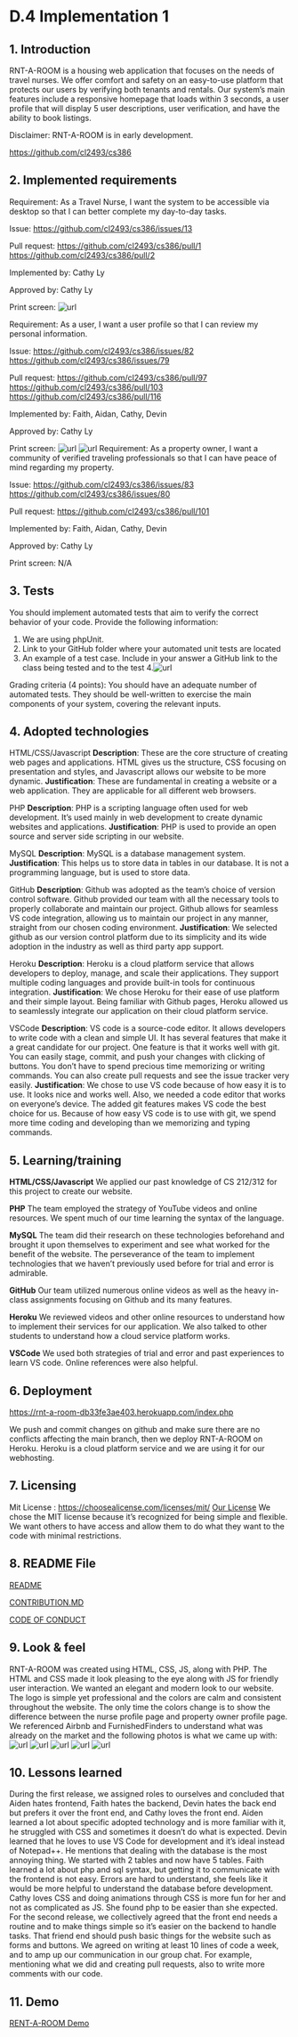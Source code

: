 # D.4 Implementation 1

## 1. Introduction

RNT-A-ROOM is a housing web application that focuses on the needs of travel nurses. We offer comfort and safety on an easy-to-use platform that protects our users by verifying both tenants and rentals. Our system’s main features include a responsive homepage that loads within 3 seconds, a user profile that will display 5 user descriptions, user verification, and have the ability to book listings. 

Disclaimer: RNT-A-ROOM is in early development.

https://github.com/cl2493/cs386

## 2. Implemented requirements

Requirement: As a Travel Nurse, I want the system to be accessible via desktop so that I can better complete my day-to-day tasks.

Issue:
https://github.com/cl2493/cs386/issues/13

Pull request:
https://github.com/cl2493/cs386/pull/1
https://github.com/cl2493/cs386/pull/2


Implemented by: Cathy Ly

Approved by: Cathy Ly

Print screen: 
![url](https://github.com/cl2493/cs386/blob/a8e872dec36b748953a8a76e19b1852ca1a7e2db/assets/desktop.png)

Requirement: As a user, I want a user profile so that I can review my personal information.

Issue:
https://github.com/cl2493/cs386/issues/82
https://github.com/cl2493/cs386/issues/79


Pull request:
https://github.com/cl2493/cs386/pull/97
https://github.com/cl2493/cs386/pull/103
https://github.com/cl2493/cs386/pull/116


Implemented by: Faith, Aidan, Cathy, Devin

Approved by: Cathy Ly

Print screen: 
![url](https://github.com/cl2493/cs386/blob/90446f1638e98e549e49fd5f8b5cb6f5e22a1539/assets/nurse-profile.png)
![url](https://github.com/cl2493/cs386/blob/ceac6939dff5c74103dc09f64a146e54484c30a5/assets/property-owner.png)
Requirement: As a property owner, I want a community of verified traveling professionals so that I can have peace of mind regarding my property.


Issue:
https://github.com/cl2493/cs386/issues/83
https://github.com/cl2493/cs386/issues/80


Pull request:
https://github.com/cl2493/cs386/pull/101


Implemented by: Faith, Aidan, Cathy, Devin

Approved by: Cathy Ly

Print screen: N/A


## 3. Tests
You should implement automated tests that aim to verify the correct behavior of your code. Provide the following information:

1. We are using phpUnit.
2. Link to your GitHub folder where your automated unit tests are located
3. An example of a test case. Include in your answer a GitHub link to the class being tested and to the test
4.![url](https://github.com/cl2493/cs386/blob/ceac6939dff5c74103dc09f64a146e54484c30a5/assets/phpunit.png)

Grading criteria (4 points): You should have an adequate number of automated tests. They should be well-written to exercise the main components of your system, covering the relevant inputs.

## 4. Adopted technologies
HTML/CSS/Javascript
**Description**:
These are the core structure of creating web pages and applications. HTML gives us the structure, CSS focusing on presentation and styles, and Javascript allows our website to be more dynamic.
**Justification**: 
These are fundamental in creating a website or a web application. They are applicable for all different web browsers.

PHP
**Description**: PHP is a scripting language often used for web development. It’s used mainly in web development to create dynamic websites and applications.
**Justification**: PHP is used to provide an open source and server side scripting in our website.

MySQL
**Description**: MySQL is a database management system. 
**Justification**: This helps us to store data in tables in our database. It is not a programming language, but is used to store data.

GitHub
**Description**:
Github was adopted as the team’s choice of version control software. Github provided our team with all the necessary tools to properly collaborate and maintain our project. Github allows for seamless VS code integration, allowing us to maintain our project in any manner, straight from our chosen coding environment.
**Justification**:
We selected github as our version control platform due to its simplicity and its wide adoption in the industry as well as third party app support. 

Heroku
**Description**:
Heroku is a cloud platform service that allows developers to deploy, manage, and scale their applications. They support multiple coding languages and provide built-in tools for continuous integration.
**Justification**:
We chose Heroku for their ease of use platform and their simple layout. Being familiar with Github pages, Heroku allowed us to seamlessly integrate our application on their cloud platform service.

VSCode
**Description**: VS code is a source-code editor. It allows developers to write code with a clean and simple UI. It has several features that make it a great candidate for our project. One feature is that it works well with git. You can easily stage, commit, and push your changes with clicking of buttons. You don’t have to spend precious time memorizing or writing commands. You can also create pull requests and see the issue tracker very easily.
**Justification**: We chose to use VS code because of how easy it is to use. It looks nice and works well. Also, we needed a code editor that works on everyone’s device. The added git features makes VS code the best choice for us. Because of how easy VS code is to use with git, we spend more time coding and developing than we memorizing and typing commands.

## 5. Learning/training
**HTML/CSS/Javascript**
  We applied our past knowledge of CS 212/312 for this project to create our website.

**PHP**
The team employed the strategy of YouTube videos and online resources. We spent much of our time learning the syntax of the language.

**MySQL**
The team did their research on these technologies beforehand and brought it upon themselves to experiment and see what worked for the benefit of the website. The perseverance of the team to implement technologies that we haven’t previously used before for trial and error is admirable.

**GitHub**
Our team utilized numerous online videos as well as the heavy in-class assignments focusing on Github and its many features.

**Heroku**
We reviewed videos and other online resources to understand how to implement their services for our application. We also talked to other students to understand how a cloud service platform works.

**VSCode**
We used both strategies of trial and error and past experiences to learn VS code. Online references were also helpful.

## 6. Deployment
https://rnt-a-room-db33fe3ae403.herokuapp.com/index.php

We push and commit changes on github and make sure there are no conflicts affecting the main branch, then we deploy RNT-A-ROOM on Heroku. Heroku is a cloud platform service and we are using it for our webhosting.

## 7. Licensing
Mit License : https://choosealicense.com/licenses/mit/
[Our License](https://github.com/cl2493/cs386/blob/main/LICENSE)
We chose the MIT license because it’s recognized for being simple and flexible. We want others to have access and allow them to do what they want to the code with minimal restrictions.

## 8. README File
[README](https://github.com/cl2493/cs386/blob/main/README.md)

[CONTRIBUTION.MD](https://github.com/cl2493/cs386/blob/main/CONTRIBUTING.md)

[CODE OF CONDUCT](https://github.com/cl2493/cs386/blob/main/CODE_OF_CONDUCT.md)
## 9. Look & feel
RNT-A-ROOM was created using HTML, CSS, JS, along with PHP. The HTML and CSS made it look pleasing to the eye along with JS for friendly user interaction. We wanted an elegant and modern look to our website. The logo is simple yet professional and the colors are calm and consistent throughout the website. The only time the colors change is to show the difference between the nurse profile page and property owner profile page. We referenced Airbnb and FurnishedFinders to understand what was already on the market and the following photos is what we came up with:
![url](https://github.com/cl2493/cs386/blob/f02a68ab9df2b38a387e6ab20f7f864d0bd9bb05/assets/signup.png)
![url](https://github.com/cl2493/cs386/blob/90446f1638e98e549e49fd5f8b5cb6f5e22a1539/assets/nurse-profile.png)
![url](https://github.com/cl2493/cs386/blob/ceac6939dff5c74103dc09f64a146e54484c30a5/assets/property-owner.png)
![url](https://github.com/cl2493/cs386/blob/a8e872dec36b748953a8a76e19b1852ca1a7e2db/assets/desktop.png)
![url](https://github.com/cl2493/cs386/blob/1bb588656a4cd86845b4d965f209ab7ff48b489b/assets/directory-home.png)
## 10. Lessons learned
During the first release, we assigned roles to ourselves and concluded that Aiden hates frontend, Faith hates the backend, Devin hates the back end but prefers it over the front end, and Cathy loves the front end. Aiden learned a lot about specific adopted technology and is more familiar with it, he struggled with CSS and sometimes it doesn’t do what is expected. Devin learned that he loves to use VS Code for development and it’s ideal instead of Notepad++. He mentions that dealing with the database is the most annoying thing. We started with 2 tables and now have 5 tables. Faith learned a lot about php and sql syntax, but getting it to communicate with the frontend is not easy. Errors are hard to understand, she feels like it would be more helpful to understand the database before development. Cathy loves CSS and doing animations through CSS is more fun for her and not as complicated as JS. She found php to be easier than she expected. For the second release, we collectively agreed that the front end needs a routine and to make things simple so it’s easier on the backend to handle tasks. That friend end should push basic things for the website such as forms and buttons. We agreed on writing at least 10 lines of code a week, and to amp up our communication in our group chat. For example, mentioning what we did and creating pull requests, also to write more comments with our code.

## 11. Demo
[RENT-A-ROOM Demo](https://drive.google.com/file/d/1X09KP0NJy46pzPvZEwxM_6r5hLa022jE/view)

